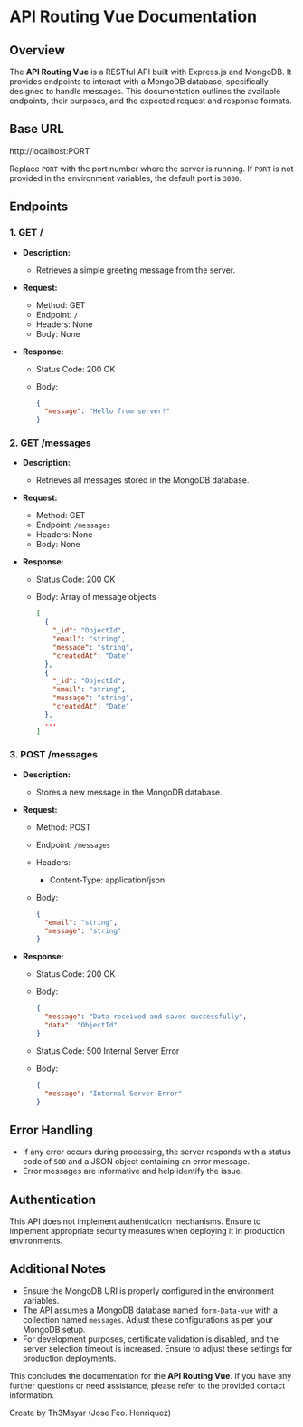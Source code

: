 # API Routing Vue Documentation

## Overview

The **API Routing Vue** is a RESTful API built with Express.js and MongoDB. It provides endpoints to interact with a MongoDB database, specifically designed to handle messages. This documentation outlines the available endpoints, their purposes, and the expected request and response formats.

## Base URL

http://localhost:PORT


Replace `PORT` with the port number where the server is running. If `PORT` is not provided in the environment variables, the default port is `3000`.

## Endpoints

### 1. GET /

- **Description:** 
  - Retrieves a simple greeting message from the server.

- **Request:**
  - Method: GET
  - Endpoint: `/`
  - Headers: None
  - Body: None

- **Response:**
  - Status Code: 200 OK
  - Body:
    
    ```json
    {
      "message": "Hello from server!"
    }
    ```

### 2. GET /messages

- **Description:** 
  - Retrieves all messages stored in the MongoDB database.

- **Request:**
  - Method: GET
  - Endpoint: `/messages`
  - Headers: None
  - Body: None

- **Response:**
  - Status Code: 200 OK
  - Body: Array of message objects
    
    ```json
    [
      {
        "_id": "ObjectId",
        "email": "string",
        "message": "string",
        "createdAt": "Date"
      },
      {
        "_id": "ObjectId",
        "email": "string",
        "message": "string",
        "createdAt": "Date"
      },
      ...
    ]
    ```

### 3. POST /messages

- **Description:** 
  - Stores a new message in the MongoDB database.

- **Request:**
  - Method: POST
  - Endpoint: `/messages`
  - Headers:
    - Content-Type: application/json
  - Body:
    
    ```json
    {
      "email": "string",
      "message": "string"
    }
    ```

- **Response:**
  - Status Code: 200 OK
  - Body:
    
    ```json
    {
      "message": "Data received and saved successfully",
      "data": "ObjectId"
    }
    ```

  - Status Code: 500 Internal Server Error
  - Body:
    ```json
    {
      "message": "Internal Server Error"
    }
    ```

## Error Handling

- If any error occurs during processing, the server responds with a status code of `500` and a JSON object containing an error message.
- Error messages are informative and help identify the issue.

## Authentication

This API does not implement authentication mechanisms. Ensure to implement appropriate security measures when deploying it in production environments.

## Additional Notes

- Ensure the MongoDB URI is properly configured in the environment variables.
- The API assumes a MongoDB database named `form-Data-vue` with a collection named `messages`. Adjust these configurations as per your MongoDB setup.
- For development purposes, certificate validation is disabled, and the server selection timeout is increased. Ensure to adjust these settings for production deployments.

This concludes the documentation for the **API Routing Vue**. If you have any further questions or need assistance, please refer to the provided contact information.

Create by Th3Mayar (Jose Fco. Henriquez)
